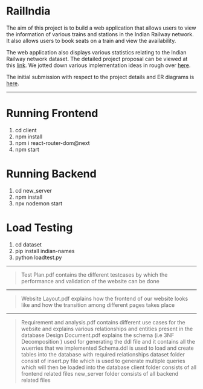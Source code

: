 # RailIndia

The aim of this project is to build a web application that allows users to 
view the information of various trains and stations in the Indian Railway 
network. It also allows users to book seats on a train and view the 
availability. 

The web application also displays various statistics relating to the 
Indian Railway network dataset. The detailed project proposal can be 
viewed at this 
[link](https://docs.google.com/document/d/1qFgo9zRUJYhb9-cxu7YAyFyS8E3PsdT8U2l-xzNcVFI/edit 
).
We jotted down various implementation ideas in rough over 
[here](https://docs.google.com/document/d/10oi_GV8wzoeZaYYYcrU4NkAEe1DAV9ea_DhNbPBm60I/edit).

The initial submission with respect to the project details and ER diagrams 
is 
[here](https://docs.google.com/document/d/e/2PACX-1vSmXQEsxZ5Pj7gX7MVy9amVMYhM1G6nRHbiDOBCnrO3-bkc6izFCOZY1vbYdHnxrFN_kPRobC5rBHbQ/pub).

---

# Running Frontend
1. cd client
2. npm install
3. npm i react-router-dom@next
4. npm start

# Running Backend
1. cd new_server
2. npm install
3. npx nodemon start

# Load Testing
1. cd dataset
2. pip install indian-names
3. python loadtest.py
----

>Test Plan.pdf contains the different testcases by which the performance and validation of the website can be done
***
>Website Layout.pdf explains how the frontend of our website looks like and how the transition among different pages takes place
***
>Requirement and analysis.pdf contains different use cases for the website and explains various relationships and entities present in the database
>Design Document.pdf explains the schema (i.e 3NF Decomposition ) used for generating the ddl file and it contains all the wuerries that we implemented
>Schema.ddl is used to load and create tables into the database with required relationships
>dataset folder consist of insert.py file which is used to generate multiple queries which will then be loaded into the database
>client folder consists of all frontend related files
>new_server folder consists of all backend related files
